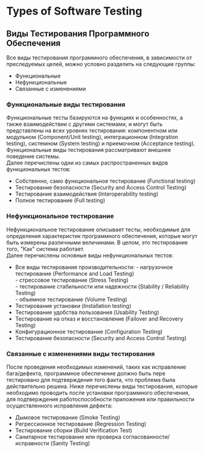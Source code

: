 # Types of Software Testing

## Виды Тестирования Программного Обеспечения
Все виды тестирования программного обеспечения, в зависимости от преследуемых целей, можно условно разделить на следующие группы:
- Функциональные
- Нефункциональные
- Связанные с изменениями
  
### Функциональные виды тестирования
Функциональные тесты базируются на функциях и особенностях, а также взаимодействии с другими системами, и могут быть представлены на всех уровнях тестирования: компонентном или модульном (Component/Unit testing), интеграционном (Integration testing), системном (System testing) и приемочном (Acceptance testing). Функциональные виды тестирования рассматривают внешнее поведение системы.  
Далее перечислены одни из самых распространенных видов функциональных тестов:
- Собственно, само функциональное тестирование (Functional testing)
- Тестирование безопасности (Security and Access Control Testing)
- Тестирование взаимодействия (Interoperability testing)
- Полное тестирование (Full testing)
  
  
  
### Нефункциональное тестирование
Нефункциональное тестирование описывает тесты, необходимые для определения характеристик программного обеспечения, которые могут быть измерены различными величинами. В целом, это тестирование того, "Как" система работает.  
Далее перечислены основные виды нефункциональных тестов:
- Все виды тестирования производительности:
\- нагрузочное тестирование (Performance and Load Testing)  
\- стрессовое тестирование (Stress Testing)  
\- тестирование стабильности или надежности (Stability / Reliability Testing)  
\- объемное тестирование (Volume Testing)  
- Тестирование установки (Installation testing)
- Тестирование удобства пользования (Usability Testing)
- Тестирование на отказ и восстановление (Failover and Recovery Testing)
- Конфигурационное тестирование (Configuration Testing)
- Тестирование безопасности (Security and Access Control Testing)
  
  
  
### Связанные с изменениями виды тестирования
После проведения необходимых изменений, таких как исправление бага/дефекта, программное обеспечение должно быть пере тестировано для подтверждения того факта, что проблема была действительно решена. Ниже перечислены виды тестирования, которые необходимо проводить после установки программного обеспечения, для подтверждения работоспособности приложения или правильности осуществленного исправления дефекта:
- Дымовое тестирование (Smoke Testing)
- Регрессионное тестирование (Regression Testing)
- Тестирование сборки (Build Verification Test)
- Санитарное тестирование или проверка согласованности/исправности (Sanity Testing)
